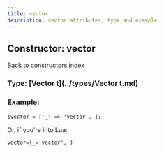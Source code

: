 ```yaml
---
title: vector
description: vector attributes, type and example
---
```

## Constructor: vector  
[Back to constructors index](index.md)






### Type: [Vector t](../types/Vector t.md)


### Example:

```
$vector = ['_' => 'vector', ];
```  

Or, if you're into Lua:  


```
vector={_='vector', }

```


